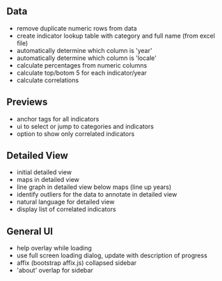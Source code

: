
## Data

* remove duplicate numeric rows from data
* create indicator lookup table with category and full name (from excel file)
* automatically determine which column is 'year'
* automatically determine which column is 'locale'
* calculate percentages from numeric columns
* calculate top/botom 5 for each indicator/year
* calculate correlations

## Previews

* anchor tags for all indicators
* ui to select or jump to categories and indicators
* option to show only correlated indicators

## Detailed View

* initial detailed view
* maps in detailed view
* line graph in detailed view below maps (line up years)
* identify outliers for the data to annotate in detailed view
* natural language for detailed view
* display list of correlated indicators

## General UI

* help overlay while loading
* use full screen loading dialog, update with description of progress
* affix (bootstrap affix.js) collapsed sidebar
* 'about' overlap for sidebar